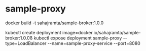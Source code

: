 # sample-proxy

docker build -t sahajramta/sample-broker:1.0.0

kubectl create deployment image=docker.io/sahajramta/sample-broker:1.0.0ß
kubectl expose deployment sample-proxy --type=LoadBalancer --name=sample-proxy-service --port=8080